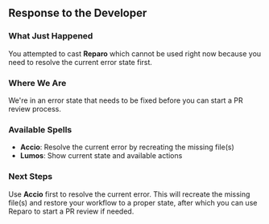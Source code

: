 ## Response to the Developer

### What Just Happened

You attempted to cast **Reparo** which cannot be used right now because you need to resolve the current error state first.

### Where We Are

We're in an error state that needs to be fixed before you can start a PR review process.

### Available Spells

- **Accio**: Resolve the current error by recreating the missing file(s)
- **Lumos**: Show current state and available actions

### Next Steps

Use **Accio** first to resolve the current error. This will recreate the missing file(s) and restore your workflow to a proper state, after which you can use Reparo to start a PR review if needed.
